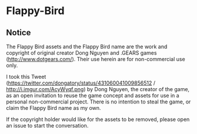 # Flappy-Bird

<h2>Notice</h2>

The Flappy Bird assets and the Flappy Bird name are the work and copyright of original creator Dong Nguyen and .GEARS 
games (http://www.dotgears.com/). Their use herein are for non-commercial use only.

I took this Tweet (https://twitter.com/dongatory/status/431060041009856512 / http://i.imgur.com/AcyWyqf.png) by Dong Nguyen, the 
creator of the game, as an open invitation to reuse the game concept and assets for use in a personal non-commercial project. There is no intention to 
steal the game, or claim the Flappy Bird name as my own.

If the copyright holder would like for the assets to be removed, please open an issue to start the conversation.
